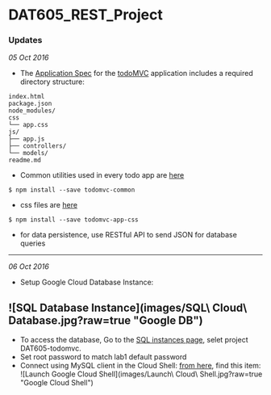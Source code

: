 # DAT605_REST_Project

### Updates
*05 Oct 2016*
* The [Application Spec](https://github.com/tastejs/todomvc/blob/master/app-spec.md) for the [todoMVC](todomvc.com) application includes a required directory structure:
```
index.html
package.json
node_modules/
css
└── app.css
js/
├── app.js
├── controllers/
└── models/
readme.md
```
* Common utilities used in every todo app are [here](https://github.com/tastejs/todomvc-common)
```
$ npm install --save todomvc-common
```
* css files are [here](https://github.com/tastejs/todomvc-app-css)
```
$ npm install --save todomvc-app-css
```
* for data persistence, use RESTful API to send JSON for database queries

---
*06 Oct 2016*
* Setup Google Cloud Database Instance:

![SQL Database Instance](images/SQL\ Cloud\ Database.jpg?raw=true "Google DB")
---
* To access the database, Go to the [SQL instances page](https://console.cloud.google.com/projectselector/sql/instances?_ga=1.226861209.544085363.1475456239), selet project DAT605-todomvc.
* Set root password to match lab1 default password
* Connect using MySQL client in the Cloud Shell:  [from here](https://console.cloud.google.com/home/dashboard?project=causal-calculus-145618&_ga=1.230524056.544085363.1475456239), find this item:
![Launch Google Cloud Shell](images/Launch\ Cloud\ Shell.jpg?raw=true "Google Cloud Shell")
